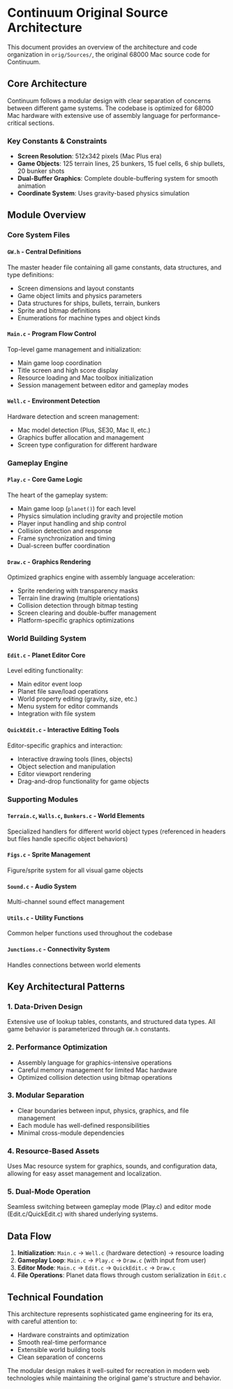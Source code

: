 # Continuum Original Source Architecture

This document provides an overview of the architecture and code organization in `orig/Sources/`, the original 68000 Mac source code for Continuum.

## Core Architecture

Continuum follows a modular design with clear separation of concerns between different game systems. The codebase is optimized for 68000 Mac hardware with extensive use of assembly language for performance-critical sections.

### Key Constants & Constraints
- **Screen Resolution**: 512x342 pixels (Mac Plus era)
- **Game Objects**: 125 terrain lines, 25 bunkers, 15 fuel cells, 6 ship bullets, 20 bunker shots
- **Dual-Buffer Graphics**: Complete double-buffering system for smooth animation
- **Coordinate System**: Uses gravity-based physics simulation

## Module Overview

### Core System Files

#### `GW.h` - Central Definitions
The master header file containing all game constants, data structures, and type definitions:
- Screen dimensions and layout constants
- Game object limits and physics parameters  
- Data structures for ships, bullets, terrain, bunkers
- Sprite and bitmap definitions
- Enumerations for machine types and object kinds

#### `Main.c` - Program Flow Control
Top-level game management and initialization:
- Main game loop coordination
- Title screen and high score display
- Resource loading and Mac toolbox initialization
- Session management between editor and gameplay modes

#### `Well.c` - Environment Detection
Hardware detection and screen management:
- Mac model detection (Plus, SE30, Mac II, etc.)
- Graphics buffer allocation and management
- Screen type configuration for different hardware

### Gameplay Engine

#### `Play.c` - Core Game Logic
The heart of the gameplay system:
- Main game loop (`planet()`) for each level
- Physics simulation including gravity and projectile motion
- Player input handling and ship control
- Collision detection and response
- Frame synchronization and timing
- Dual-screen buffer coordination

#### `Draw.c` - Graphics Rendering
Optimized graphics engine with assembly language acceleration:
- Sprite rendering with transparency masks
- Terrain line drawing (multiple orientations)
- Collision detection through bitmap testing
- Screen clearing and double-buffer management
- Platform-specific graphics optimizations

### World Building System

#### `Edit.c` - Planet Editor Core
Level editing functionality:
- Main editor event loop
- Planet file save/load operations
- World property editing (gravity, size, etc.)
- Menu system for editor commands
- Integration with file system

#### `QuickEdit.c` - Interactive Editing Tools
Editor-specific graphics and interaction:
- Interactive drawing tools (lines, objects)
- Object selection and manipulation
- Editor viewport rendering
- Drag-and-drop functionality for game objects

### Supporting Modules

#### `Terrain.c`, `Walls.c`, `Bunkers.c` - World Elements
Specialized handlers for different world object types (referenced in headers but files handle specific object behaviors)

#### `Figs.c` - Sprite Management
Figure/sprite system for all visual game objects

#### `Sound.c` - Audio System  
Multi-channel sound effect management

#### `Utils.c` - Utility Functions
Common helper functions used throughout the codebase

#### `Junctions.c` - Connectivity System
Handles connections between world elements

## Key Architectural Patterns

### 1. **Data-Driven Design**
Extensive use of lookup tables, constants, and structured data types. All game behavior is parameterized through `GW.h` constants.

### 2. **Performance Optimization**
- Assembly language for graphics-intensive operations
- Careful memory management for limited Mac hardware
- Optimized collision detection using bitmap operations

### 3. **Modular Separation**
- Clear boundaries between input, physics, graphics, and file management
- Each module has well-defined responsibilities
- Minimal cross-module dependencies

### 4. **Resource-Based Assets**
Uses Mac resource system for graphics, sounds, and configuration data, allowing for easy asset management and localization.

### 5. **Dual-Mode Operation**
Seamless switching between gameplay mode (Play.c) and editor mode (Edit.c/QuickEdit.c) with shared underlying systems.

## Data Flow

1. **Initialization**: `Main.c` → `Well.c` (hardware detection) → resource loading
2. **Gameplay Loop**: `Main.c` → `Play.c` → `Draw.c` (with input from user)
3. **Editor Mode**: `Main.c` → `Edit.c` → `QuickEdit.c` → `Draw.c`
4. **File Operations**: Planet data flows through custom serialization in `Edit.c`

## Technical Foundation

This architecture represents sophisticated game engineering for its era, with careful attention to:
- Hardware constraints and optimization
- Smooth real-time performance
- Extensible world building tools
- Clean separation of concerns

The modular design makes it well-suited for recreation in modern web technologies while maintaining the original game's structure and behavior.